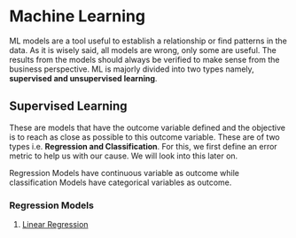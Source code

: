 # Machine Learning

ML models are a tool useful to establish a relationship or find patterns in the data. As it is wisely said, all models are wrong, only some are useful. The results from the models should always be verified to make sense from the business perspective.
ML is majorly divided into two types namely, **supervised and unsupervised learning**.

## Supervised Learning

These are models that have the outcome variable defined and the objective is to reach as close as possible to this outcome variable. These are of two types i.e. **Regression and Classification**. For this, we first define an error metric to help us with our cause. We will look into this later on.

Regression Models have continuous variable as outcome while classification Models have categorical variables as outcome.

### Regression Models

1. [Linear Regression](https://github.com/abhisang32/abhisang32.github.io/blob/master/Linear%20Regression.md)

